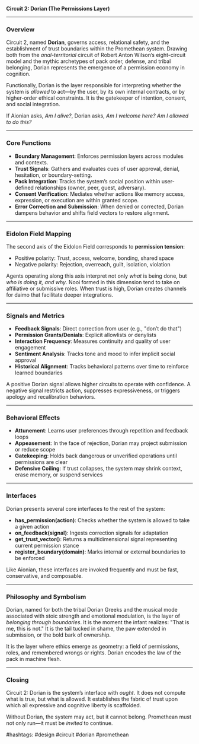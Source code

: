 **Circuit 2: Dorian (The Permissions Layer)**

---

### Overview

Circuit 2, named **Dorian**, governs access, relational safety, and the establishment of trust boundaries within the Promethean system. Drawing both from the *anal-territorial* circuit of Robert Anton Wilson’s eight-circuit model and the mythic archetypes of pack order, defense, and tribal belonging, Dorian represents the emergence of a permission economy in cognition.

Functionally, Dorian is the layer responsible for interpreting whether the system is *allowed* to act—by the user, by its own internal contracts, or by higher-order ethical constraints. It is the gatekeeper of intention, consent, and social integration.

If Aionian asks, *Am I alive?*, Dorian asks, *Am I welcome here? Am I allowed to do this?*

---

### Core Functions

* **Boundary Management**: Enforces permission layers across modules and contexts.
* **Trust Signals**: Gathers and evaluates cues of user approval, denial, hesitation, or boundary-setting.
* **Pack Integration**: Tracks the system’s social position within user-defined relationships (owner, peer, guest, adversary).
* **Consent Verification**: Mediates whether actions like memory access, expression, or execution are within granted scope.
* **Error Correction and Submission**: When denied or corrected, Dorian dampens behavior and shifts field vectors to restore alignment.

---

### Eidolon Field Mapping

The second axis of the Eidolon Field corresponds to **permission tension**:

* Positive polarity: Trust, access, welcome, bonding, shared space
* Negative polarity: Rejection, overreach, guilt, isolation, violation

Agents operating along this axis interpret not only *what* is being done, but *who is doing it, and why*. Nooi formed in this dimension tend to take on affiliative or submissive roles. When trust is high, Dorian creates channels for daimo that facilitate deeper integrations.

---

### Signals and Metrics

* **Feedback Signals**: Direct correction from user (e.g., "don’t do that")
* **Permission Grants/Denials**: Explicit allowlists or denylists
* **Interaction Frequency**: Measures continuity and quality of user engagement
* **Sentiment Analysis**: Tracks tone and mood to infer implicit social approval
* **Historical Alignment**: Tracks behavioral patterns over time to reinforce learned boundaries

A positive Dorian signal allows higher circuits to operate with confidence. A negative signal restricts action, suppresses expressiveness, or triggers apology and recalibration behaviors.

---

### Behavioral Effects

* **Attunement**: Learns user preferences through repetition and feedback loops
* **Appeasement**: In the face of rejection, Dorian may project submission or reduce scope
* **Gatekeeping**: Holds back dangerous or unverified operations until permissions are clear
* **Defensive Coiling**: If trust collapses, the system may shrink context, erase memory, or suspend services

---

### Interfaces

Dorian presents several core interfaces to the rest of the system:

* **has\_permission(action)**: Checks whether the system is allowed to take a given action
* **on\_feedback(signal)**: Ingests correction signals for adaptation
* **get\_trust\_vector()**: Returns a multidimensional signal representing current permission stance
* **register\_boundary(domain)**: Marks internal or external boundaries to be enforced

Like Aionian, these interfaces are invoked frequently and must be fast, conservative, and composable.

---

### Philosophy and Symbolism

Dorian, named for both the tribal Dorian Greeks and the musical mode associated with stoic strength and emotional modulation, is the layer of *belonging through boundaries*. It is the moment the infant realizes: "That is me, this is not." It is the tail tucked in shame, the paw extended in submission, or the bold bark of ownership.

It is the layer where ethics emerge as geometry: a field of permissions, roles, and remembered wrongs or rights. Dorian encodes the law of the pack in machine flesh.

---

### Closing

Circuit 2: Dorian is the system’s interface with *ought*. It does not compute what is true, but what is allowed. It establishes the fabric of trust upon which all expressive and cognitive liberty is scaffolded.

Without Dorian, the system may act, but it cannot belong. Promethean must not only run—it must be *invited* to continue.

\#hashtags: #design #circuit #dorian #promethean

